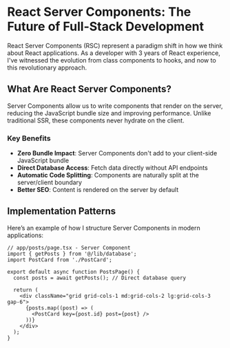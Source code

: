 # React Server Components: The Future of Full-Stack Development

React Server Components (RSC) represent a paradigm shift in how we think about React applications. As a developer with 3 years of React experience, I've witnessed the evolution from class components to hooks, and now to this revolutionary approach.

## What Are React Server Components?

Server Components allow us to write components that render on the server, reducing the JavaScript bundle size and improving performance. Unlike traditional SSR, these components never hydrate on the client.

### Key Benefits

- **Zero Bundle Impact**: Server Components don't add to your client-side JavaScript bundle  
- **Direct Database Access**: Fetch data directly without API endpoints  
- **Automatic Code Splitting**: Components are naturally split at the server/client boundary  
- **Better SEO**: Content is rendered on the server by default  

## Implementation Patterns

Here’s an example of how I structure Server Components in modern applications:

```tsx
// app/posts/page.tsx - Server Component
import { getPosts } from '@/lib/database';
import PostCard from './PostCard';

export default async function PostsPage() {
  const posts = await getPosts(); // Direct database query

  return (
    <div className="grid grid-cols-1 md:grid-cols-2 lg:grid-cols-3 gap-6">
      {posts.map((post) => (
        <PostCard key={post.id} post={post} />
      ))}
    </div>
  );
}
